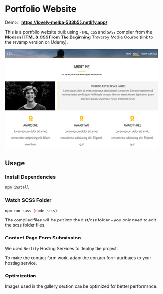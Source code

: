 # Portfolio Website

Demo: &ensp;**https://lovely-melba-533b55.netlify.app/**

This is a portfolio website built using `HTML`, `CSS` and `SASS` compiler from the [**Modern HTML & CSS From The Beginning**](https://www.udemy.com/course/modern-html-css-from-the-beginning/?couponCode=LETSLEARNNOW) Traversy Media Course
(link to the revamp version on Udemy).

![app screenshot](/dist/img/screenshot.png)

## Usage

### Install Dependencies

```bash
npm install
```

### Watch SCSS Folder

```bash
npm run sass (node-sass)
```

The compiled files will be put into the dist/css folder - you only need to edit the scss folder files.

### Contact Page Form Submission

We used `Netlify` Hosting Services to deploy the project.

To make the contact form work, adapt the contact form attributes to your hosting service.

### Optimization

Images used in the gallery section can be optimized for better performance.
